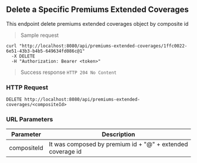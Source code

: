 ## Delete a Specific Premiums Extended Coverages

This endpoint delete premiums extended coverages object by composite id

> Sample request 

```shell
curl "http://localhost:8080/api/premiums-extended-coverages/1ffc0022-6e51-43b3-b4b5-649634fd086c@1"
  -X DELETE
  -H "Authorization: Bearer <token>"
```

> Success response <code>HTTP 204 No Content</code>

### HTTP Request

`DELETE http://localhost:8080/api/premiums-extended-coverages/<compositeId>`

### URL Parameters

Parameter | Description
--------- | -----------
compositeId | It was composed by premium id + "@" + extended coverage id
